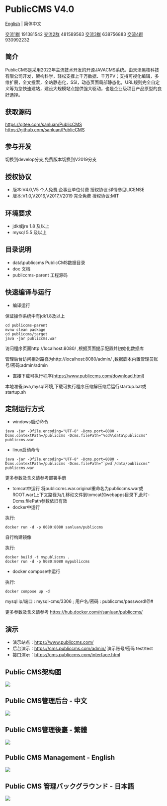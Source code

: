 # PublicCMS V4.0

<p style="align:center">
  <a href="./README.md">English</a> | 简体中文
</p>

<a target="_blank" href="https://qm.qq.com/cgi-bin/qm/qr?k=xoxCUvv7bDCFQ8AAqaoWB1JsLz0L90qn">交流1群</a> 191381542
<a target="_blank" href="https://qm.qq.com/cgi-bin/qm/qr?k=x15JZdCp8vWlxV1mMoMTyrHzMqw3dmI1">交流2群</a> 481589563
<a target="_blank" href="https://qm.qq.com/cgi-bin/qm/qr?k=VogNtcpFOLxvjtvzUcAElZOK-KC4To_u">交流3群</a> 638756883
<a target="_blank" href="https://qm.qq.com/cgi-bin/qm/qr?k=lsFbfVpj3yqWuY92GYkOG1esbyPNS7O3">交流4群</a> 930992232

## 简介

PublicCMS是采用2022年主流技术开发的开源JAVACMS系统。由天津黑核科技有限公司开发，架构科学，轻松支撑上千万数据、千万PV；支持可视化编辑，多维扩展，全文搜索，全站静态化，SSI，动态页面局部静态化，URL规则完全自定义等为您快速建站，建设大规模站点提供强大驱动，也是企业级项目产品原型的良好选择。

## 获取源码

https://gitee.com/sanluan/PublicCMS
https://github.com/sanluan/PublicCMS

## 参与开发

切换到develop分支,免费版本切换到V2019分支

## 授权协议

* 版本:V4.0,V5 个人免费,企事业单位付费 授权协议:详情参见LICENSE
* 版本:V1.0,V2016,V2017,V2019 完全免费 授权协议:MIT

## 环境要求

* jdk或jre 1.8 及以上
* mysql 5.5 及以上

## 目录说明

* data\publiccms	PublicCMS数据目录
* doc			文档
* publiccms-parent	工程源码

## 快速编译与运行

* 编译运行

保证操作系统中有jdk1.8及以上
```
cd publiccms-parent
mvnw clean package
cd publiccms/target
java -jar publiccms.war
```
访问程序页面http://localhost:8080/ ,根据页面提示配置并初始化数据库

管理后台访问相对路径为http://localhost:8080/admin/ ,数据脚本内置管理员账号/密码:admin/admin

* 直接下载可执行程序(https://www.publiccms.com/download.html)

本地准备java,mysql环境,下载可执行程序压缩解压缩后运行startup.bat或startup.sh

## 定制运行方式

* windows启动命令

```
java -jar -Dfile.encoding="UTF-8" -Dcms.port=8080 -Dcms.contextPath=/publiccms -Dcms.filePath="%cd%\data\publiccms" publiccms.war
```
* linux启动命令
```
java -jar -Dfile.encoding="UTF-8" -Dcms.port=8080 -Dcms.contextPath=/publiccms -Dcms.filePath="`pwd`/data/publiccms" publiccms.war
```
更多参数及含义请参考部署手册

* tomcat中运行
将publiccms.war.original重命名为publiccms.war或ROOT.war(上下文路径为/),移动文件到tomcat的webapps目录下,此时-Dcms.filePath参数依旧有效
* docker中运行

执行:
```
docker run -d -p 8080:8080 sanluan/publiccms

```
自行构建镜像

执行:
```
docker build -t mypubliccms .
docker run -d -p 8080:8080 mypubliccms

```
* docker compose中运行

执行:
```
docker compose up -d

```
mysql ip/端口 : mysql-cms/3306 ; 用户名/密码 : publiccms/password!@#

更多参数及含义请参考 https://hub.docker.com/r/sanluan/publiccms/

## 演示

* 演示站点：https://www.publiccms.com/
* 后台演示：https://cms.publiccms.com/admin/ 演示账号/密码 test/test
* 接口演示：https://cms.publiccms.com/interface.html


## Public CMS架构图

![](doc/images/structure.png)

## Public CMS管理后台 - 中文

![](doc/images/management.png)

## Public CMS管理後臺 - 繁體

![](doc/images/management_traditional_cn.png)

## Public CMS Management - English

![](doc/images/management_en.png)

## Public CMS 管理バックグラウンド - 日本語

![](doc/images/management_ja.png)